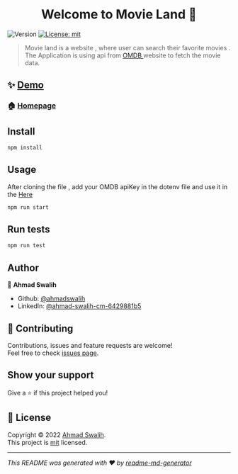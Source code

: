 <h1 align="center">Welcome to Movie Land 👋</h1>
<p>
  <img alt="Version" src="https://img.shields.io/badge/version-0.1.0-blue.svg?cacheSeconds=2592000" />
  <a href="/license" target="_blank">
    <img alt="License: mit" src="https://img.shields.io/badge/License-mit-yellow.svg" />
  </a>
</p>

> Movie land is a website , where user can search their favorite movies . The Application is using api from <a href="https://omdbapi.com/"> OMDB </a> website to fetch the movie data.

## ✨ [Demo](https://movie-application-swa.netlify.app/)

### 🏠 [Homepage](src/App.js)

## Install

```sh
npm install
```

## Usage

After cloning the file , add your OMDB apiKey in the dotenv file and use it in the <a href="https://github.com/ahmadswalih/movie-app/blob/master/src/App.js#L11"> Here </a>

```sh
npm run start
```

## Run tests

```sh
npm run test
```


## Author

👤 **Ahmad Swalih**

- Github: [@ahmadswalih](https://github.com/ahmadswalih)
- LinkedIn: [@ahmad-swalih-cm-6429881b5](https://linkedin.com/in/ahmad-swalih-cm-6429881b5)

## 🤝 Contributing

Contributions, issues and feature requests are welcome!<br />Feel free to check [issues page](/issues).

## Show your support

Give a ⭐️ if this project helped you!

## 📝 License

Copyright © 2022 [Ahmad Swalih](https://github.com/ahmadswalih).<br />
This project is [mit](/license) licensed.

---

_This README was generated with ❤️ by [readme-md-generator](https://github.com/kefranabg/readme-md-generator)_
